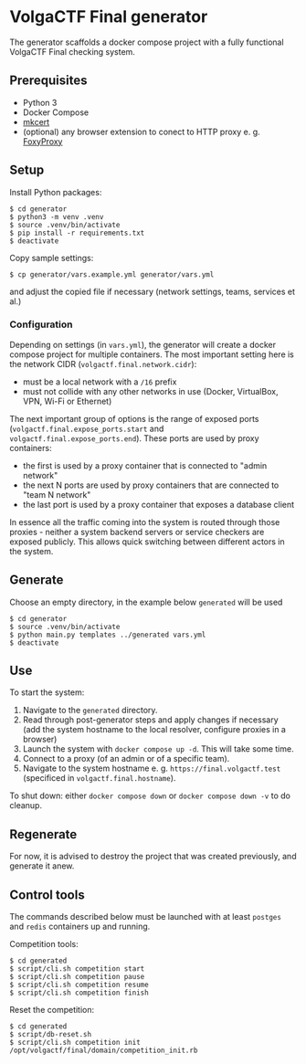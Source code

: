 # VolgaCTF Final generator

The generator scaffolds a docker compose project with a fully functional VolgaCTF Final checking system.

## Prerequisites

- Python 3
- Docker Compose
- [mkcert](https://github.com/FiloSottile/mkcert)
- (optional) any browser extension to conect to HTTP proxy e. g. [FoxyProxy](https://chromewebstore.google.com/detail/foxyproxy/gcknhkkoolaabfmlnjonogaaifnjlfnp)

## Setup

Install Python packages:

```shell
$ cd generator
$ python3 -m venv .venv
$ source .venv/bin/activate
$ pip install -r requirements.txt
$ deactivate
```

Copy sample settings:

```shell
$ cp generator/vars.example.yml generator/vars.yml
```

and adjust the copied file if necessary (network settings, teams, services et al.)

### Configuration

Depending on settings (in `vars.yml`), the generator will create a docker compose project for multiple containers. The most important setting here is the network CIDR (`volgactf.final.network.cidr`):
- must be a local network with a `/16` prefix
- must not collide with any other networks in use (Docker, VirtualBox, VPN, Wi-Fi or Ethernet)

The next important group of options is the range of exposed ports (`volgactf.final.expose_ports.start` and `volgactf.final.expose_ports.end`). These ports are used by proxy containers:
- the first is used by a proxy container that is connected to "admin network"
- the next N ports are used by proxy containers that are connected to "team N network"
- the last port is used by a proxy container that exposes a database client

In essence all the traffic coming into the system is routed through those proxies - neither a system backend servers or service checkers are exposed publicly. This allows quick switching between different actors in the system.

## Generate

Choose an empty directory, in the example below `generated` will be used

```shell
$ cd generator
$ source .venv/bin/activate
$ python main.py templates ../generated vars.yml
$ deactivate
```

## Use

To start the system:
1. Navigate to the `generated` directory.
2. Read through post-generator steps and apply changes if necessary (add the system hostname to the local resolver, configure proxies in a browser)
3. Launch the system with `docker compose up -d`. This will take some time.
4. Connect to a proxy (of an admin or of a specific team).
5. Navigate to the system hostname e. g. `https://final.volgactf.test` (specificed in `volgactf.final.hostname`).

To shut down: either `docker compose down` or `docker compose down -v` to do cleanup.

## Regenerate

For now, it is advised to destroy the project that was created previously, and generate it anew.

## Control tools

The commands described below must be launched with at least `postges` and `redis` containers up and running.

Competition tools:

```shell
$ cd generated
$ script/cli.sh competition start
$ script/cli.sh competition pause
$ script/cli.sh competition resume
$ script/cli.sh competition finish
```

Reset the competition:
```shell
$ cd generated
$ script/db-reset.sh
$ script/cli.sh competition init /opt/volgactf/final/domain/competition_init.rb
```
